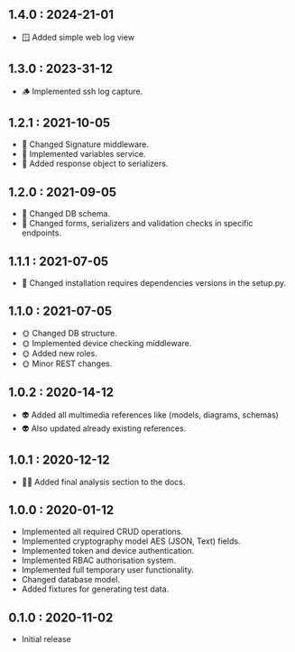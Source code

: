 ## 1.4.0 : 2024-21-01

- 🪟️ Added simple web log view

## 1.3.0 : 2023-31-12

- 🪵 Implemented ssh log capture.

## 1.2.1 : 2021-10-05

- 🚀 Changed Signature middleware.
- 🚀 Implemented variables service.
- 🚀 Added response object to serializers.

## 1.2.0 : 2021-09-05

- 🍁 Changed DB schema.
- 🍁 Changed forms, serializers and validation checks in specific endpoints.

## 1.1.1 : 2021-07-05

- 🌸 Changed installation requires dependencies versions in the setup.py.


## 1.1.0 : 2021-07-05

- 🌞 Changed DB structure.
- 🌞 Implemented device checking middleware.
- 🌞 Added new roles.
- 🌞 Minor REST changes.

## 1.0.2 : 2020-14-12

- 👽 Added all multimedia references like (models, diagrams, schemas)
- 👽 Also updated already existing references.

## 1.0.1 : 2020-12-12

- 🧚‍♂️ Added final analysis section to the docs.

## 1.0.0 : 2020-01-12

- Implemented all required CRUD operations.
- Implemented cryptography model AES (JSON, Text) fields.
- Implemented token and device authentication.
- Implemented RBAC authorisation system.
- Implemented full temporary user functionality.
- Changed database model.
- Added fixtures for generating test data.

## 0.1.0 : 2020-11-02

- Initial release
